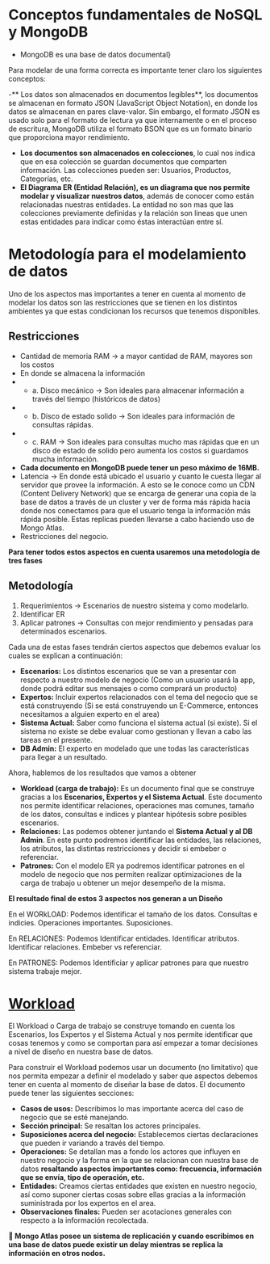 # Conceptos fundamentales de NoSQL y MongoDB

- MongoDB es una base de datos documental}
  
Para modelar de una forma correcta es importante tener claro los siguientes conceptos:

-** Los datos son almacenados en documentos legibles**, los documentos se almacenan en formato JSON (JavaScript Object Notation),
  en donde los datos se almacenan en pares clave-valor. Sin embargo, el formato JSON es usado solo para el formato de lectura
  ya que internamente o en el proceso de escritura, MongoDB utiliza el formato BSON que es un formato binario que proporciona mayor rendimiento.
- **Los documentos son almacenados en colecciones**, lo cual nos indica que en esa colección se guardan documentos que comparten información.
  Las colecciones pueden ser: Usuarios, Productos, Categorías, etc.
- **El Diagrama ER (Entidad Relación), es un diagrama que nos permite modelar y visualizar nuestros datos**, además de
  conocer como están relacionadas nuestras entidades. La entidad no son mas que las colecciones previamente definidas y
  la relación son lineas que unen estas entidades para indicar como éstas interactúan entre sí.

# Metodología para el modelamiento de datos

Uno de los aspectos mas importantes a tener en cuenta al momento de modelar los datos son las restricciones que se
tienen en los distintos ambientes ya que estas condicionan los recursos que tenemos disponibles.

## Restricciones

- Cantidad de memoria RAM → a mayor cantidad de RAM, mayores son los costos
- En donde se almacena la información
- - a. Disco mecánico → Son ideales para almacenar información a través del tiempo (históricos de datos)
- - b. Disco de estado solido → Son ideales para información de consultas rápidas.
- - c. RAM → Son ideales para consultas mucho mas rápidas que en un disco de estado de solido pero aumenta los costos si guardamos mucha información.
- **Cada documento en MongoDB puede tener un peso máximo de 16MB.**
- Latencia → En donde está ubicado el usuario y cuanto le cuesta llegar al servidor que provee la información.
  A esto se le conoce como un CDN (Content Delivery Network) que se encarga de generar una copia de la base de datos
  a través de un cluster y ver de forma más rápida hacia donde nos conectamos para que el usuario tenga la información
  más rápida posible. Estas replicas pueden llevarse a cabo haciendo uso de Mongo Atlas.
- Restricciones del negocio.

**Para tener todos estos aspectos en cuenta usaremos una metodología de tres fases**

## Metodología

1. Requerimientos → Escenarios de nuestro sistema y como modelarlo.
2. Identificar ER
3. Aplicar patrones → Consultas con mejor rendimiento y pensadas para determinados escenarios.

Cada una de estas fases tendrán ciertos aspectos que debemos evaluar los cuales se explican a continuación:

- **Escenarios:** Los distintos escenarios que se van a presentar con respecto a nuestro modelo de negocio
  (Como un usuario usará la app, donde podrá editar sus mensajes o como comprará un producto)
- **Expertos:** Incluir expertos relacionados con el tema del negocio que se está construyendo
  (Si se está construyendo un E-Commerce, entonces necesitamos a alguien experto en el area)
- **Sistema Actual:** Saber como funciona el sistema actual (si existe). Si el sistema no existe se debe evaluar
  como gestionan y llevan a cabo las tareas en el presente.
- **DB Admin:** El experto en modelado que une todas las características para llegar a un resultado.

Ahora, hablemos de los resultados que vamos a obtener

- **Workload (carga de trabajo):** Es un documento final que se construye gracias a los **Escenarios, Expertos y el Sistema Actual**.
  Este documento nos permite identificar relaciones, operaciones mas comunes, tamaño de los datos, consultas e indices y plantear
  hipótesis sobre posibles escenarios.
- **Relaciones:** Las podemos obtener juntando el **Sistema Actual y al DB Admin**. En este punto podremos identificar las entidades,
  las relaciones, los atributos, las distintas restricciones y decidir si embeber o referenciar.
- **Patrones:** Con el modelo ER ya podremos identificar patrones en el modelo de negocio que nos permiten realizar optimizaciones
  de la carga de trabajo u obtener un mejor desempeño de la misma.

**El resultado final de estos 3 aspectos nos generan a un Diseño**

En el WORkLOAD: Podemos identificar el tamaño de los datos. Consultas e indicies. Operaciones importantes. Suposiciones.

En RELACIONES: Podemos Identificar entidades. Identificar atributos. Identificar relaciones. Embeber vs referenciar.

En PATRONES: Podemos Identificiar y aplicar patrones para que nuestro sistema trabaje mejor.


# [Workload](https://drive.google.com/file/d/1vjUfujfZNQWKqbymEYwRLbHSgoHTVvKI/view)

El Workload o Carga de trabajo se construye tomando en cuenta los Escenarios, los Expertos y el Sistema Actual y
nos permite identificar que cosas tenemos y como se comportan para así empezar a tomar decisiones a nivel de
diseño en nuestra base de datos.

Para construir el Workload podemos usar un documento (no limitativo) que nos permita empezar a definir el modelado
y saber que aspectos debemos tener en cuenta al momento de diseñar la base de datos. El documento puede tener las 
siguientes secciones:

- **Casos de usos:** Describimos lo mas importante acerca del caso de negocio que se esté manejando.
- **Sección principal:** Se resaltan los actores principales.
- **Suposiciones acerca del negocio:** Establecemos ciertas declaraciones que pueden ir variando a través del tiempo.
- **Operaciones:** Se detallan mas a fondo los actores que influyen en nuestro negocio y la forma en la que se relacionan
  con nuestra base de datos **resaltando aspectos importantes como: frecuencia, información que se envía, tipo de operación, etc.**
- **Entidades:** Creamos ciertas entidades que existen en nuestro negocio, así como suponer ciertas cosas sobre ellas gracias a la
  información suministrada por los expertos en el area.
- **Observaciones finales:** Pueden ser acotaciones generales con respecto a la información recolectada.


**📌 Mongo Atlas posee un sistema de replicación y cuando escribimos en una base de datos puede existir un delay mientras se replica la información en otros nodos.**
